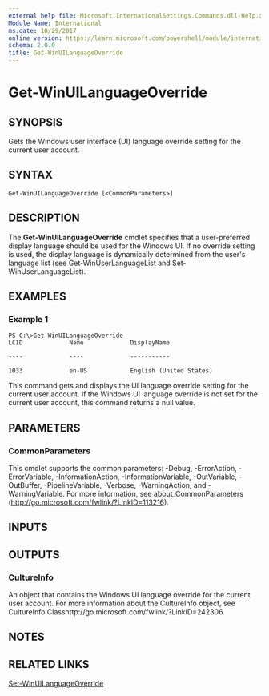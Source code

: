 ```yaml
---
external help file: Microsoft.InternationalSettings.Commands.dll-Help.xml
Module Name: International
ms.date: 10/29/2017
online version: https://learn.microsoft.com/powershell/module/international/get-winuilanguageoverride?view=windowsserver2012r2-ps&wt.mc_id=ps-gethelp
schema: 2.0.0
title: Get-WinUILanguageOverride
---
```


# Get-WinUILanguageOverride

## SYNOPSIS
Gets the Windows user interface (UI) language override setting for the current user account.

## SYNTAX

```
Get-WinUILanguageOverride [<CommonParameters>]
```

## DESCRIPTION
The **Get-WinUILanguageOverride** cmdlet specifies that a user-preferred display language should be used for the Windows UI.
If no override setting is used, the display language is dynamically determined from the user's language list (see Get-WinUserLanguageList and Set-WinUserLanguageList).

## EXAMPLES

### Example 1
```
PS C:\>Get-WinUILanguageOverride
LCID             Name             DisplayName                                                                        

----             ----             -----------                                                                        

1033             en-US            English (United States)
```

This command gets and displays the UI language override setting for the current user account.
If the Windows UI language override is not set for the current user account, this command returns a null value.

## PARAMETERS

### CommonParameters
This cmdlet supports the common parameters: -Debug, -ErrorAction, -ErrorVariable, -InformationAction, -InformationVariable, -OutVariable, -OutBuffer, -PipelineVariable, -Verbose, -WarningAction, and -WarningVariable. For more information, see about_CommonParameters (http://go.microsoft.com/fwlink/?LinkID=113216).

## INPUTS

## OUTPUTS

### CultureInfo
An object that contains the Windows UI language override for the current user account.
For more information about the CultureInfo object, see CultureInfo Classhttp://go.microsoft.com/fwlink/?LinkID=242306.

## NOTES

## RELATED LINKS

[Set-WinUILanguageOverride](./Set-WinUILanguageOverride.md)

